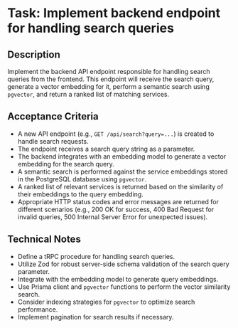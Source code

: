 # Task: Implement backend endpoint for handling search queries

## Description
Implement the backend API endpoint responsible for handling search queries from the frontend. This endpoint will receive the search query, generate a vector embedding for it, perform a semantic search using `pgvector`, and return a ranked list of matching services.

## Acceptance Criteria
*   A new API endpoint (e.g., `GET /api/search?query=...`) is created to handle search requests.
*   The endpoint receives a search query string as a parameter.
*   The backend integrates with an embedding model to generate a vector embedding for the search query.
*   A semantic search is performed against the service embeddings stored in the PostgreSQL database using `pgvector`.
*   A ranked list of relevant services is returned based on the similarity of their embeddings to the query embedding.
*   Appropriate HTTP status codes and error messages are returned for different scenarios (e.g., 200 OK for success, 400 Bad Request for invalid queries, 500 Internal Server Error for unexpected issues).

## Technical Notes
*   Define a tRPC procedure for handling search queries.
*   Utilize Zod for robust server-side schema validation of the search query parameter.
*   Integrate with the embedding model to generate query embeddings.
*   Use Prisma client and `pgvector` functions to perform the vector similarity search.
*   Consider indexing strategies for `pgvector` to optimize search performance.
*   Implement pagination for search results if necessary.
